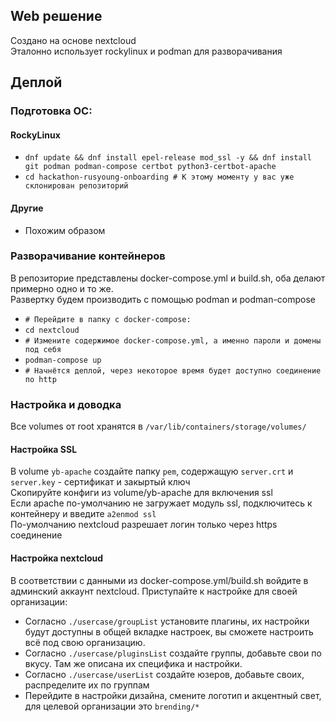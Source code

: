 ## Web решение
Создано на основе nextcloud <br>
Эталонно использует rockylinux и podman для разворачивания <br>

## Деплой
### Подготовка ОС:
#### RockyLinux
- `dnf update && dnf install epel-release mod_ssl -y && dnf install git podman podman-compose certbot python3-certbot-apache`
- `cd hackathon-rusyoung-onboarding # К этому моменту у вас уже склонирован репозиторий`
#### Другие
- Похожим образом
  
### Разворачивание контейнеров
В репозиторие представлены docker-compose.yml и build.sh, оба делают примерно одно и то же. <br>
Развертку будем производить с помощью podman и podman-compose <br>
- `# Перейдите в папку c docker-compose:`
- `cd nextcloud`
- `# Измените содержимое docker-compose.yml, а именно пароли и домены под себя`
- `podman-compose up`
- `# Начнётся деплой, через некоторое время будет доступно соединение по http`

### Настройка и доводка
Все volumes от root хранятся в `/var/lib/containers/storage/volumes/`

#### Настройка SSL
В volume `yb-apache` создайте папку `pem`, содержащую `server.crt` и `server.key` - сертификат и закыртый ключ <br>
Скопируйте конфиги из volume/yb-apache для включения ssl <br>
Если apache по-умолчанию не загружает модуль ssl, подключитесь к контейнеру и введите `a2enmod ssl` <br>
По-умолчанию nextcloud разрешает логин только через https соединение <br>

#### Настройка nextcloud
В соответствии с данными из docker-compose.yml/build.sh войдите в админский аккаунт nextcloud. Приступайте к настройке для своей организации:
- Согласно `./usercase/groupList` установите плагины, их настройки будут доступны в общей вкладке настроек, вы сможете настроить всё под свою организацию.
- Согласно `./usercase/pluginsList` создайте группы, добавьте свои по вкусу. Там же описана их специфика и настройки.
- Согласно `./usercase/userList` создайте юзеров, добавьте своих, распределите их по группам
- Перейдите в настройки дизайна, смените логотип и акцентный свет, для целевой организации это `brending/*`
